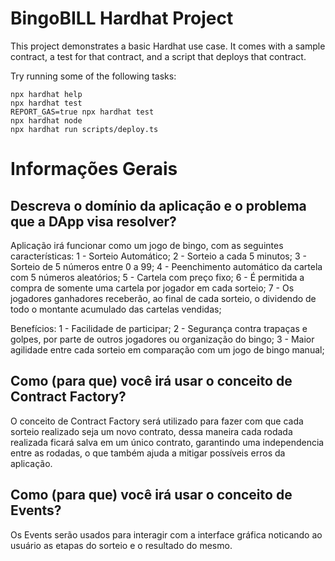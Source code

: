 # BingoBILL Hardhat Project

This project demonstrates a basic Hardhat use case. It comes with a sample contract, a test for that contract, and a script that deploys that contract.

Try running some of the following tasks:

```shell
npx hardhat help
npx hardhat test
REPORT_GAS=true npx hardhat test
npx hardhat node
npx hardhat run scripts/deploy.ts
```


# Informações Gerais

## Descreva o domínio da aplicação e o problema que a DApp visa resolver?

Aplicação irá funcionar como um jogo de bingo, com as seguintes características:
    1 - Sorteio Automático;
    2 - Sorteio a cada 5 minutos;
    3 - Sorteio de 5 números entre 0 a 99;
    4 - Peenchimento automático da cartela com 5 números aleatórios;
    5 - Cartela com preço fixo;
    6 - É permitida a compra de somente uma cartela por jogador em cada sorteio;
    7 - Os jogadores ganhadores receberão, ao final de cada sorteio, o dividendo de todo o montante acumulado das cartelas vendidas;

Benefícios:
    1 - Facilidade de participar;
    2 - Segurança contra trapaças e golpes, por parte de outros jogadores ou organização do bingo;
    3 - Maior agilidade entre cada sorteio em comparação com um jogo de bingo manual;


## Como (para que) você irá usar o conceito de Contract Factory?

O conceito de Contract Factory será utilizado para fazer com que cada sorteio realizado seja um novo contrato, 
dessa maneira cada rodada realizada ficará salva em um único contrato, garantindo uma independencia entre as rodadas, 
o que também ajuda a mitigar possíveis erros da aplicação.


## Como (para que) você irá usar o conceito de Events?

Os Events serão usados para interagir com a interface gráfica 
noticando ao usuário as etapas do sorteio e o resultado do mesmo.
